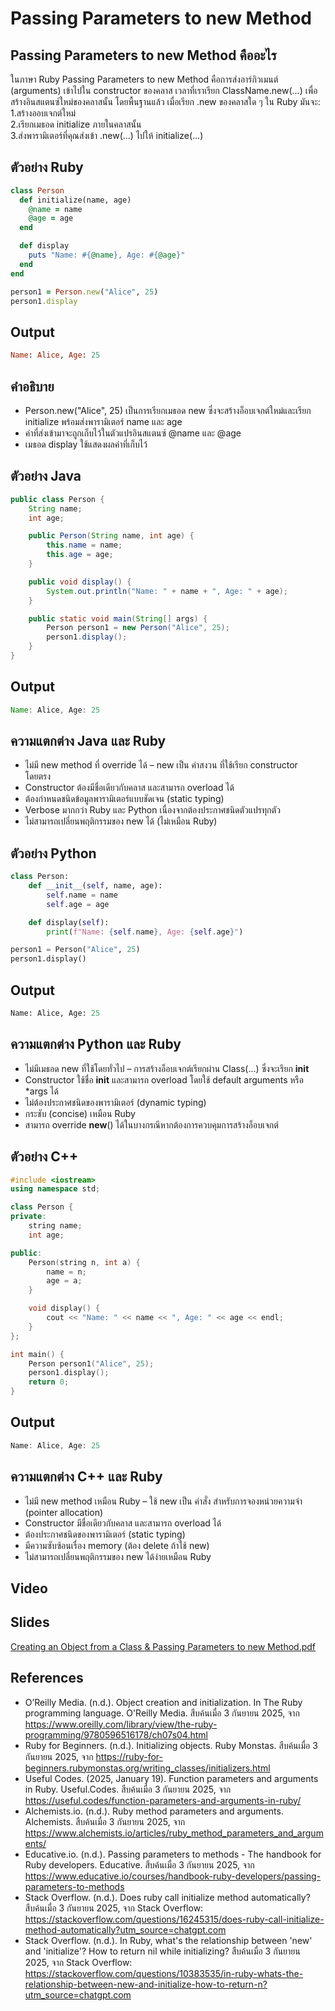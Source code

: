# Passing Parameters to new Method
## Passing Parameters to new Method คืออะไร
ในภาษา Ruby Passing Parameters to new Method คือการส่งอาร์กิวเมนต์ (arguments) เข้าไปใน constructor ของคลาส เวลาที่เราเรียก ClassName.new(...) เพื่อสร้างอินสแตนซ์ใหม่ของคลาสนั้น
โดยพื้นฐานแล้ว เมื่อเรียก .new ของคลาสใด ๆ ใน Ruby มันจะ:  
1.สร้างออบเจกต์ใหม่  
2.เรียกเมธอด initialize ภายในคลาสนั้น  
3.ส่งพารามิเตอร์ที่คุณส่งเข้า .new(...) ไปให้ initialize(...)  
## ตัวอย่าง Ruby
```ruby
class Person
  def initialize(name, age)
    @name = name
    @age = age
  end

  def display
    puts "Name: #{@name}, Age: #{@age}"
  end
end

person1 = Person.new("Alice", 25)
person1.display

```
## Output
```ruby
Name: Alice, Age: 25
```
## คำอธิบาย
- Person.new("Alice", 25) เป็นการเรียกเมธอด new ซึ่งจะสร้างอ็อบเจกต์ใหม่และเรียก initialize พร้อมส่งพารามิเตอร์ name และ age  
- ค่าที่ส่งเข้ามาจะถูกเก็บไว้ในตัวแปรอินสแตนซ์ @name และ @age  
- เมธอด display ใช้แสดงผลค่าที่เก็บไว้  
## ตัวอย่าง Java
```java
public class Person {
    String name;
    int age;

    public Person(String name, int age) {
        this.name = name;
        this.age = age;
    }

    public void display() {
        System.out.println("Name: " + name + ", Age: " + age);
    }

    public static void main(String[] args) {
        Person person1 = new Person("Alice", 25);
        person1.display();
    }
}

```
## Output
```java
Name: Alice, Age: 25
```
## ความแตกต่าง Java และ Ruby
- ไม่มี new method ที่ override ได้ – new เป็น คำสงวน ที่ใช้เรียก constructor โดยตรง
- Constructor ต้องมีชื่อเดียวกับคลาส และสามารถ overload ได้
- ต้องกำหนดชนิดข้อมูลพารามิเตอร์แบบชัดเจน (static typing)
- Verbose มากกว่า Ruby และ Python เนื่องจากต้องประกาศชนิดตัวแปรทุกตัว
- ไม่สามารถเปลี่ยนพฤติกรรมของ new ได้ (ไม่เหมือน Ruby)
## ตัวอย่าง Python
```python
class Person:
    def __init__(self, name, age):
        self.name = name
        self.age = age

    def display(self):
        print(f"Name: {self.name}, Age: {self.age}")

person1 = Person("Alice", 25)
person1.display()

```
## Output
```python
Name: Alice, Age: 25
```
## ความแตกต่าง Python และ Ruby
- ไม่มีเมธอด new ที่ใช้โดยทั่วไป – การสร้างอ็อบเจกต์เรียกผ่าน Class(...) ซึ่งจะเรียก __init__
- Constructor ใช้ชื่อ __init__ และสามารถ overload โดยใช้ default arguments หรือ *args ได้
- ไม่ต้องประกาศชนิดของพารามิเตอร์ (dynamic typing)
- กระชับ (concise) เหมือน Ruby
- สามารถ override __new__() ได้ในบางกรณีหากต้องการควบคุมการสร้างอ็อบเจกต์
## ตัวอย่าง C++
```C++
#include <iostream>
using namespace std;

class Person {
private:
    string name;
    int age;

public:
    Person(string n, int a) {
        name = n;
        age = a;
    }

    void display() {
        cout << "Name: " << name << ", Age: " << age << endl;
    }
};

int main() {
    Person person1("Alice", 25);
    person1.display();
    return 0;
}

```
## Output
```C++
Name: Alice, Age: 25
```
## ความแตกต่าง C++ และ Ruby
- ไม่มี new method เหมือน Ruby – ใช้ new เป็น คำสั่ง สำหรับการจองหน่วยความจำ (pointer allocation)
- Constructor มีชื่อเดียวกับคลาส และสามารถ overload ได้
- ต้องประกาศชนิดของพารามิเตอร์ (static typing)
- มีความซับซ้อนเรื่อง memory (ต้อง delete ถ้าใช้ new)
- ไม่สามารถเปลี่ยนพฤติกรรมของ new ได้ง่ายเหมือน Ruby
## Video

## Slides
[Creating an Object from a Class & Passing Parameters to new Method.pdf](https://github.com/user-attachments/files/22427349/Creating.an.Object.from.a.Class._.Passing.Parameters.to.new.Method.pdf.pdf)


## References
- O’Reilly Media. (n.d.). Object creation and initialization. In The Ruby programming language. O'Reilly Media.
สืบค้นเมื่อ 3 กันยายน 2025, จาก https://www.oreilly.com/library/view/the-ruby-programming/9780596516178/ch07s04.html  
- Ruby for Beginners. (n.d.). Initializing objects. Ruby Monstas.
สืบค้นเมื่อ 3 กันยายน 2025, จาก https://ruby-for-beginners.rubymonstas.org/writing_classes/initializers.html  
- Useful Codes. (2025, January 19). Function parameters and arguments in Ruby. Useful.Codes.
สืบค้นเมื่อ 3 กันยายน 2025, จาก https://useful.codes/function-parameters-and-arguments-in-ruby/  
- Alchemists.io. (n.d.). Ruby method parameters and arguments. Alchemists.
สืบค้นเมื่อ 3 กันยายน 2025, จาก https://www.alchemists.io/articles/ruby_method_parameters_and_arguments/  
- Educative.io. (n.d.). Passing parameters to methods - The handbook for Ruby developers. Educative.
สืบค้นเมื่อ 3 กันยายน 2025, จาก https://www.educative.io/courses/handbook-ruby-developers/passing-parameters-to-methods  
- Stack Overflow. (n.d.). Does ruby call initialize method automatically? สืบค้นเมื่อ 3 กันยายน 2025, จาก Stack Overflow: https://stackoverflow.com/questions/16245315/does-ruby-call-initialize-method-automatically?utm_source=chatgpt.com
- Stack Overflow. (n.d.). In Ruby, what's the relationship between 'new' and 'initialize'? How to return nil while initializing? สืบค้นเมื่อ 3 กันยายน 2025, จาก Stack Overflow: https://stackoverflow.com/questions/10383535/in-ruby-whats-the-relationship-between-new-and-initialize-how-to-return-n?utm_source=chatgpt.com
